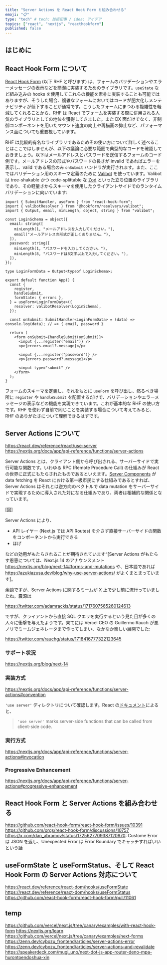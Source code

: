 ```yaml
---
title: "Server Actions を React Hook Form と組み合わせる"
emoji: "📋"
type: "tech" # tech: 技術記事 / idea: アイデア
topics: ["react", "nextjs", "reacthookform"]
published: false
---
```


## はじめに

## React Hook Form について

[React Hook Form](https://react-hook-form.com) (以下 RHF と呼びます) は、フォームのバリデーションやエラーメッセージの表示などを簡潔に実装するためのライブラリです。`useState` など組み込みの hooks を使用してこれらの機能を素朴に実装することも可能ではありますが、そうした場合、複雑なフォームにおいてはコードが肥大化しメンテナビリティが低下することが通常です。こうしたフォームにまつわる複雑性を軽減してくれることから、RHF は React でフォームを実装する際に併用される人気のライブラリとしての地位を獲得してきました。また DX 面だけでなく、非制御コンポーネントを用いたマウント速度の向上や再描画の抑止など、パフォーマンス面についても重要視しています。

RHF は比較的有名なライブラリであるためその使い方について詳しく述べることはここではしませんが、以下の議論に必要な範囲で典型的なコードを確認しておきましょう。以下はメールアドレスとパスワードを送信するフォームのコード例です。メールアドレスの形式やパスワードの長さが invalid であればエラーを表示し、valid である場合のみ `onSubmit` ハンドラが実行されます。また、ここではバリデーション用のスキーマ定義のために [Valibot](https://valibot.dev/) を使っています。Valibot は tree-shakable かつ code-splittable な [Zod](https://zod.dev/) といった立ち位置のライブラリであり、その軽量さからスキーマを使用したクライアントサイドでのランタイムバリデーションに向いています:

```tsx:App.tsx
import { SubmitHandler, useForm } from "react-hook-form";
import { valibotResolver } from "@hookform/resolvers/valibot";
import { Output, email, minLength, object, string } from "valibot";

const LoginSchema = object({
  email: string([
    minLength(1, "メールアドレスを入力してください。"),
    email("メールアドレスの形式が正しくありません。"),
  ]),
  password: string([
    minLength(1, "パスワードを入力してください。"),
    minLength(8, "パスワードは8文字以上で入力してください。"),
  ]),
});

type LoginFormData = Output<typeof LoginSchema>;

export default function App() {
  const {
    register,
    handleSubmit,
    formState: { errors },
  } = useForm<LoginFormData>({
    resolver: valibotResolver(LoginSchema),
  });

  const onSubmit: SubmitHandler<LoginFormData> = (data) => console.log(data); // => { email, password }

  return (
    <form onSubmit={handleSubmit(onSubmit)}>
      <input {...register("email")} />
      <p>{errors.email?.message}</p>

      <input {...register("password")} />
      <p>{errors.password?.message}</p>

      <input type="submit" />
    </form>
  );
}
```

フォームのスキーマを定義し、それをもとに `useForm` を呼び出し、然るべき場所に `register` や `handleSubmit` を配置するだけで、バリデーションやエラーメッセージの表示などの機能を実現できています。これが基本的な RHF の使い方です。RHF を使わず自前で同じことを実装する場合について考えてみると、RHF のありがたさについて理解できるはずです。

## Server Actions について
https://react.dev/reference/react/use-server
https://nextjs.org/docs/app/api-reference/functions/server-actions

Server Actions とは、クライアント側から呼び出される、サーバーサイドで実行可能な関数です。いわゆる RPC (Remote Procedure Call) の仕組みが React の世界に正式にもたらされたものであるといえます。[Server Components](https://github.com/reactjs/rfcs/blob/main/text/0188-server-components.md) が data fetching を React における第一級市民にする仕組みであるとすれば、Server Actions はそれとは逆方向のベクトルで data mutation をサーバーサイドで実現するために導入された対になる仕組みであり、両者は相補的な関係となっています。

[図]

Server Actions により、

- API レイヤー (Next.js では API Routes) を介さず直接サーバーサイドの関数をコンポーネントから実行できる
- ほげ

などの効用がもたらされることが期待されています^[Server Actions がもたらす恩恵については、Next.js 14 のアナウンスメント https://nextjs.org/blog/next-14#forms-and-mutations や、日本語であれば https://azukiazusa.dev/blog/why-use-server-actions/ がよくまとまっています]。

余談ですが、Server Actions に関するミームが X 上で少し前に流行っていましたね。震源は

https://twitter.com/adamrackis/status/1717607565260124613

ですが、クライアントから直接 SQL クエリを実行するという見た目が多くの人々に衝撃を与えたようです。果てには Vercel CEO の Guillermo Rauch が悪ノリでミームジェネレータまで作ってしまい、なかなか楽しい展開でした:

https://twitter.com/rauchg/status/1718416777322123645

### サポート状況
https://nextjs.org/blog/next-14

### 実装方式
https://nextjs.org/docs/app/api-reference/functions/server-actions#convention

`'use server'` ディレクトリについて確認します。React の[ドキュメント](https://react.dev/reference/react/use-server)によると、

> `'use server'` marks server-side functions that can be called from client-side code.

### 実行方式
https://nextjs.org/docs/app/api-reference/functions/server-actions#invocation

### Progressive Enhancement
https://nextjs.org/docs/app/api-reference/functions/server-actions#progressive-enhancement

## React Hook Form と Server Actions を組み合わせる
https://github.com/react-hook-form/react-hook-form/issues/10391
https://github.com/orgs/react-hook-form/discussions/10757
https://x.com/dan_abramov/status/1725627709387120970: Custome Error は JSON を返し、Unexpected Error は Error Boundary でキャッチすればいいという話

## useFormState と useFormStatus、そして React Hook Form の Server Actions 対応について
https://react.dev/reference/react-dom/hooks/useFormState
https://react.dev/reference/react-dom/hooks/useFormStatus
https://github.com/react-hook-form/react-hook-form/pull/11061

## temp

https://github.com/vercel/next.js/tree/canary/examples/with-react-hook-form
https://nextjs.org/learn
https://github.com/vercel/next.js/tree/canary/examples/next-forms
https://zenn.dev/cybozu_frontend/articles/server-actions-error
https://zenn.dev/cybozu_frontend/articles/server-actions-and-revalidate
https://speakerdeck.com/mugi_uno/next-dot-js-app-router-deno-mpa-hurontoendoshua-xin